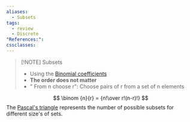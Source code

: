```yaml
---
aliases:
  - Subsets
tags:
  - review
  - Discrete
"References:": 
cssclasses:
---
```

> [!NOTE] Subsets
> + Using the [Binomial coefficients](Binomial%20coefficients.md)
> + **The order does not matter**
> + " From n choose r": Choose pairs of r from a set of n elements
>

$$
\binom {n}{r} = {n!\over r!(n-r)!}
$$
The [Pascal's triangle](Pascal's%20triangle.md) represents the number of possible subsets for different size's of sets. 

